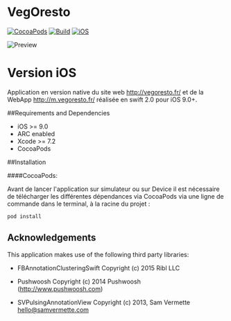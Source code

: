 # VegOresto

[![CocoaPods](https://img.shields.io/cocoapods/v/AFNetworking.svg?maxAge=2592000?style=flat-square)](http://cocoapods.org)
[![Build](https://img.shields.io/wercker/ci/wercker/docs.svg?maxAge=2592000?style=flat-square)](https://github.com/squall09s/VegOresto)
[![iOS](https://img.shields.io/badge/Plateforme-iOS-blue.svg)](https://github.com/squall09s/VegOresto)

![Preview](https://github.com/squall09s/VegoResto/blob/master/mockDrop_iPhone_6.jpg)


Version iOS 
===============

Application en version native du site web http://vegoresto.fr/ et de la WebApp http://m.vegoresto.fr/ réalisée en swift 2.0 pour iOS 9.0+.


##Requirements and Dependencies
- iOS >= 9.0
- ARC enabled
- Xcode >= 7.2
- CocoaPods

##Installation

####CocoaPods:

Avant de lancer l'application sur simulateur ou sur Device il est nécessaire de télécharger les différentes dépendances via CocoaPods via une ligne de commande dans le terminal, à la racine du projet :

    pod install


## Acknowledgements

This application makes use of the following third party libraries:

- FBAnnotationClusteringSwift
Copyright (c) 2015 Ribl LLC

- Pushwoosh
Copyright (c) 2014 Pushwoosh (http://www.pushwoosh.com)

- SVPulsingAnnotationView
Copyright (c) 2013, Sam Vermette <hello@samvermette.com>


